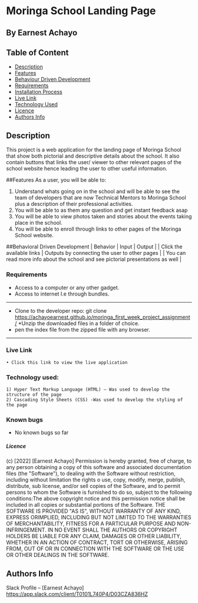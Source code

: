 # Moringa School Landing Page

## By Earnest Achayo



## Table of Content

- [Description](#description)
- [Features](#features)
- [Behaviour Driven Development](#Behaviour-Driven-Development)
- [Requirements](#requirements)
- [Installation Process](#installation-Process)
- [Live Link](#Live-Link)
- [Technology Used](#technology-Used)
- [Licence](#licence)
- [Authors Info](#Authors-Info)

## Description
<p> This project is a web application for the landing page of Moringa School that show both pictorial and descriptive details about the school. It also contain buttons that links the user/ viewer to other relevant pages of the school website hence leading the user to other useful information. 

##Features
As a user, you will be able to:
1. Understand whats going on in the school and will be able to see the team of developers that are now Technical Mentors to  Moringa School plus a description of their professional activities.
2. You will be able to as them any question and get instant feedback asap
3. You will be able to view photos taken and stories about the events taking place in the school.
4. You will be able to enroll through links to other pages of the Moringa School website.

##Behavioral Driven Development
| Behavior | Input | Output |
| Click the available links | Outputs by connecting the user to other pages |
			    | You can read more info about the school and see pictorial presentations as well |

### Requirements
* Access to a computer or any other gadget.
* Access to internet I.e through bundles.

**********************************
* Clone to the developer repo: git clone https://achayoearnest.github.io/moringa_first_week_project_assignment/
*Unzip the downloaded files in a folder of choice.
* pen the index file from the zipped file with any browser.
**********************************
### Live Link
    • Click this link to view the live application

### Technology used: 
    1) Hyper Text Markup Language (HTML) – Was used to develop the structure of the page
    2) Cascading Style Sheets (CSS) -Was used to develop the styling of the page

### Known bugs
- No known bugs so far

##### Licence

(c) [2022] [Earnest Achayo]
Permission is hereby granted, free of charge, to any person obtaining a copy of this software and associated documentation files (the "Software"), to dealing with the Software without restriction, including without limitation the rights o use, copy, modify, merge, publish, distribute, sub license, and/or sell copies of the Software, and to permit persons to whom the Software is furnished to do so, subject to the following conditions:The above copyright notice and this permission notice shall be included in all copies or substantial portions of the Software. THE SOFTWARE IS PROVIDED "AS IS", WITHOUT WARRANTY OF ANY KIND, EXPRESS ORIMPLIED, INCLUDING BUT NOT LIMITED TO THE WARRANTIES OF MERCHANTABILITY,
FITNESS FOR A PARTICULAR PURPOSE AND NON-INFRINGEMENT. IN NO EVENT SHALL THE
AUTHORS OR COPYRIGHT HOLDERS BE LIABLE FOR ANY CLAIM, DAMAGES OR OTHER
LIABILITY, WHETHER IN AN ACTION OF CONTRACT, TORT OR OTHERWISE, ARISING FROM,
OUT OF OR IN CONNECTION WITH THE SOFTWARE OR THE USE OR OTHER DEALINGS IN THE
SOFTWARE.


## Authors Info

Slack Profile – [Earnest Achayo] https://app.slack.com/client/T0101L740P4/D03CZA836HZ 